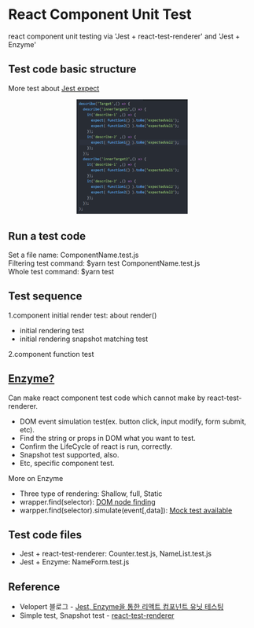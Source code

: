 # React Component Unit Test
react component unit testing via 'Jest + react-test-renderer' and 'Jest + Enzyme'

## Test code basic structure
More test about [Jest expect](https://jestjs.io/docs/en/expect.html#expectvalue)<br>
<p align="center">
  <img width="45%" src="./image/testCodeBasicStructure.png">
</p>

## Run a test code
Set a file name: ComponentName.test.js<br>
Filtering test command: $yarn test ComponentName.test.js<br>
Whole test command: $yarn test

## Test sequence
1.component initial render test: about render()<br>
- initial rendering test<br>
- initial rendering snapshot matching test<br>

2.component function test

## [Enzyme?](https://airbnb.io/enzyme/docs/api/)
Can make react component test code which cannot make by react-test-renderer.<br>
- DOM event simulation test(ex. button click, input modify, form submit, etc).
- Find the string or props in DOM what you want to test.
- Confirm the LifeCycle of react is run, correctly.
- Snapshot test supported, also.
- Etc, specific component test.<br>

More on Enzyme
- Three type of rendering: Shallow, full, Static<br>
- wrapper.find(selector): [DOM node finding](https://airbnb.io/enzyme/docs/api/ShallowWrapper/find.html)<br>
- warpper.find(selector).simulate(event[,data]): [Mock test available](https://airbnb.io/enzyme/docs/api/ShallowWrapper/simulate.html)<br>

## Test code files
- Jest + react-test-renderer: Counter.test.js, NameList.test.js
- Jest + Enzyme: NameForm.test.js

## Reference
- Velopert 블로그 - [Jest, Enzyme을 통한 리액트 컴포넌트 유닛 테스팅](https://velopert.com/3587)
- Simple test, Snapshot test - [react-test-renderer](https://reactjs.org/docs/test-renderer.html)
